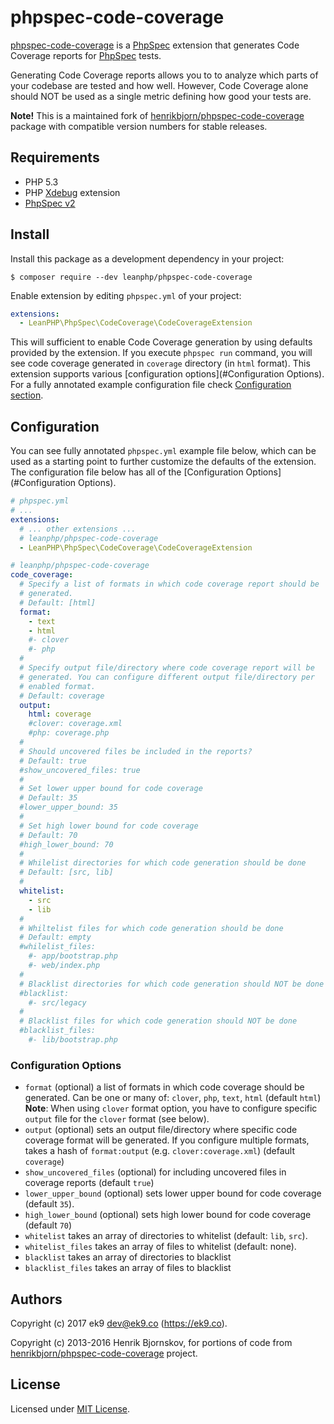 phpspec-code-coverage
=====================

[phpspec-code-coverage][0] is a [PhpSpec][2] extension that generates Code
Coverage reports for [PhpSpec][2] tests.

Generating Code Coverage reports allows you to to analyze which parts of your
codebase are tested and how well. However, Code Coverage alone should NOT be
used as a single metric defining how good your tests are.

**Note!** This is a maintained fork of [henrikbjorn/phpspec-code-coverage][1]
package with compatible version numbers for stable releases.

## Requirements

- PHP 5.3
- PHP [Xdebug][3] extension
- [PhpSpec v2][2]

## Install

Install this package as a development dependency in your project:

    $ composer require --dev leanphp/phpspec-code-coverage

Enable extension by editing `phpspec.yml` of your project:

``` yaml
extensions:
  - LeanPHP\PhpSpec\CodeCoverage\CodeCoverageExtension
```

This will sufficient to enable Code Coverage generation by using defaults
provided by the extension. If you execute `phpspec run` command, you will see
code coverage generated in `coverage` directory (in `html` format). This
extension supports various [configuration options](#Configuration Options). For
a fully annotated example configuration file check [Configuration
section](#Configuration).

## Configuration

You can see fully annotated `phpspec.yml` example file below, which can be used
as a starting point to further customize the defaults of the extension. The
configuration file below has all of the [Configuration Options](#Configuration
Options).

```yaml
# phpspec.yml
# ...
extensions:
  # ... other extensions ...
  # leanphp/phpspec-code-coverage
  - LeanPHP\PhpSpec\CodeCoverage\CodeCoverageExtension

# leanphp/phpspec-code-coverage
code_coverage:
  # Specify a list of formats in which code coverage report should be
  # generated.
  # Default: [html]
  format:
    - text
    - html
    #- clover
    #- php
  #
  # Specify output file/directory where code coverage report will be
  # generated. You can configure different output file/directory per
  # enabled format.
  # Default: coverage
  output:
    html: coverage
    #clover: coverage.xml
    #php: coverage.php
  #
  # Should uncovered files be included in the reports?
  # Default: true
  #show_uncovered_files: true
  #
  # Set lower upper bound for code coverage
  # Default: 35
  #lower_upper_bound: 35
  #
  # Set high lower bound for code coverage
  # Default: 70
  #high_lower_bound: 70
  #
  # Whilelist directories for which code generation should be done
  # Default: [src, lib]
  #
  whitelist:
    - src
    - lib
  #
  # Whiltelist files for which code generation should be done
  # Default: empty
  #whilelist_files:
    #- app/bootstrap.php
    #- web/index.php
  #
  # Blacklist directories for which code generation should NOT be done
  #blacklist:
    #- src/legacy
  #
  # Blacklist files for which code generation should NOT be done
  #blacklist_files:
    #- lib/bootstrap.php
```

### Configuration Options

* `format` (optional) a list of formats in which code coverage should be
  generated. Can be one or many of: `clover`, `php`, `text`, `html` (default
  `html`)
  **Note**: When using `clover` format option, you have to configure specific
  `output` file for the `clover` format (see below).
* `output` (optional) sets an output file/directory where specific code
  coverage format will be generated. If you configure multiple formats, takes
  a hash of `format:output` (e.g. `clover:coverage.xml`) (default `coverage`)
* `show_uncovered_files` (optional) for including uncovered files in coverage
  reports (default `true`)
* `lower_upper_bound` (optional) sets lower upper bound for code coverage
  (default `35`).
* `high_lower_bound` (optional) sets high lower bound for code coverage
  (default `70`)
* `whitelist` takes an array of directories to whitelist (default: `lib`,
  `src`).
* `whitelist_files` takes an array of files to whitelist (default: none).
* `blacklist` takes an array of directories to blacklist
* `blacklist_files` takes an array of files to blacklist

## Authors

Copyright (c) 2017 ek9 <dev@ek9.co> (https://ek9.co).

Copyright (c) 2013-2016 Henrik Bjornskov, for portions of code from
[henrikbjorn/phpspec-code-coverage][1] project.

## License

Licensed under [MIT License](LICENSE).

[0]: https://github.com/leanphp/phpspec-code-coverage
[1]: https://github.com/henrikbjorn/PhpSpecCodeCoverageExtension
[2]: http://www.phpspec.net/en/2.5.1
[3]: https://xdebug.org/
[4]: http://phpdbg.com/

